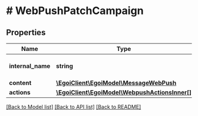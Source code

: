 # # WebPushPatchCampaign

## Properties

Name | Type | Description | Notes
------------ | ------------- | ------------- | -------------
**internal_name** | **string** | Webpush campaign internal title | [optional]
**content** | [**\EgoiClient\EgoiModel\MessageWebPush**](MessageWebPush.md) |  | [optional]
**actions** | [**\EgoiClient\EgoiModel\WebpushActionsInner[]**](WebpushActionsInner.md) |  | [optional]

[[Back to Model list]](../../README.md#models) [[Back to API list]](../../README.md#endpoints) [[Back to README]](../../README.md)
